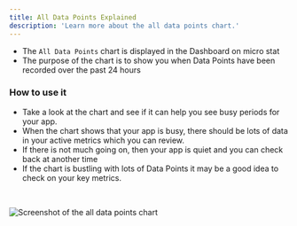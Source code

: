 ```yaml
---
title: All Data Points Explained
description: 'Learn more about the all data points chart.'
---
```


- The `All Data Points` chart is displayed in the Dashboard on micro stat
- The purpose of the chart is to show you when Data Points have been recorded over the past 24 hours

### How to use it
- Take a look at the chart and see if it can help you see busy periods for your app.
- When the chart shows that your app is busy, there should be lots of data in your active metrics which you can review.
- If there is not much going on, then your app is quiet and you can check back at another time
- If the chart is bustling with lots of Data Points it may be a good idea to check on your key metrics.

<br>

  ![Screenshot of the all data points chart](/screenshots/all-data-points.png)